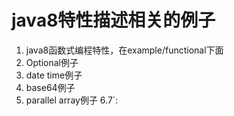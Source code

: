 # java8特性描述相关的例子
1. java8函数式编程特性，在example/functional下面
2. Optional例子
3. date time例子
4. base64例子
5. parallel array例子
6.7`:
